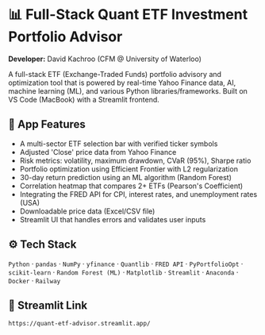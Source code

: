 # 📊 Full-Stack Quant ETF Investment Portfolio Advisor

**Developer:** David Kachroo (CFM @ University of Waterloo)

A full-stack ETF (Exchange-Traded Funds) portfolio advisory and optimization tool that is powered by real-time Yahoo Finance data, AI, machine learning (ML), and various Python libraries/frameworks. Built on VS Code (MacBook) with a Streamlit frontend.

## 🔧 App Features

- A multi-sector ETF selection bar with verified ticker symbols
- Adjusted 'Close' price data from Yahoo Finance
- Risk metrics: volatility, maximum drawdown, CVaR (95%), Sharpe ratio
- Portfolio optimization using Efficient Frontier with L2 regularization
- 30-day return prediction using an ML algorithm (Random Forest)
- Correlation heatmap that compares 2+ ETFs (Pearson's Coefficient)
- Integrating the FRED API for CPI, interest rates, and unemployment rates (USA)
- Downloadable price data (Excel/CSV file)
- Streamlit UI that handles errors and validates user inputs

## ⚙️ Tech Stack

`Python` · `pandas` · `NumPy` · `yfinance` · `Quantlib` · `FRED API` · `PyPortfolioOpt` · `scikit-learn` · `Random Forest (ML)` · `Matplotlib` · `Streamlit` · `Anaconda` · `Docker` · `Railway`

## 🚀 Streamlit Link

```bash
https://quant-etf-advisor.streamlit.app/
